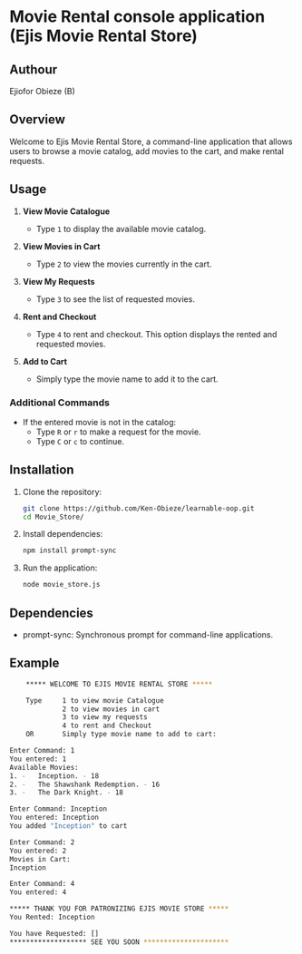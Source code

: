 # Movie Rental console application (Ejis Movie Rental Store)


## Authour
Ejiofor Obieze (B)

## Overview
Welcome to Ejis Movie Rental Store, a command-line application that allows users to browse a movie catalog, add movies to the cart, and make rental requests.

## Usage
1. **View Movie Catalogue**
   - Type `1` to display the available movie catalog.

2. **View Movies in Cart**
   - Type `2` to view the movies currently in the cart.

3. **View My Requests**
   - Type `3` to see the list of requested movies.

4. **Rent and Checkout**
   - Type `4` to rent and checkout. This option displays the rented and requested movies.

5. **Add to Cart**
   - Simply type the movie name to add it to the cart.

### Additional Commands
- If the entered movie is not in the catalog:
  - Type `R` or `r` to make a request for the movie.
  - Type `C` or `c` to continue.

## Installation
1. Clone the repository:
    ```bash
    git clone https://github.com/Ken-Obieze/learnable-oop.git
    cd Movie_Store/
    ```
2. Install dependencies:
    ```bash
    npm install prompt-sync
    ```
3. Run the application:
    ```bash
    node movie_store.js
    ```

## Dependencies
* prompt-sync: Synchronous prompt for command-line applications.

## Example
```bash
    ***** WELCOME TO EJIS MOVIE RENTAL STORE *****

    Type     1 to view movie Catalogue
             2 to view movies in cart
             3 to view my requests
             4 to rent and Checkout
    OR       Simply type movie name to add to cart:

Enter Command: 1
You entered: 1
Available Movies:
1. -   Inception. - 18
2. -   The Shawshank Redemption. - 16
3. -   The Dark Knight. - 18

Enter Command: Inception
You entered: Inception
You added "Inception" to cart

Enter Command: 2
You entered: 2
Movies in Cart:
Inception

Enter Command: 4
You entered: 4

***** THANK YOU FOR PATRONIZING EJIS MOVIE STORE *****
You Rented: Inception

You have Requested: []
******************* SEE YOU SOON *********************

```
